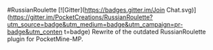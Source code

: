 #RussianRoulette 
[![Gitter](https://badges.gitter.im/Join Chat.svg)](https://gitter.im/PocketCreations/RussianRoulette?utm_source=badge&utm_medium=badge&utm_campaign=pr-badge&utm_conten
t=badge)
Rewrite of the outdated RussianRoulette plugin for PocketMine-MP.
